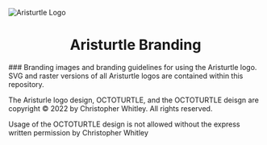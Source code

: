 ![Aristurtle Logo]()
<h1 align="center">
Aristurtle Branding
</h1>
### Branding images and branding guidelines for using the Aristurtle logo.
SVG and raster versions of all Aristurtle logos are contained within this repository.

The Aristurle logo design, OCTOTURTLE, and the OCTOTURTLE deisgn are copyright © 2022 by Christopher Whitley. All rights reserved.

Usage of the OCTOTURTLE design is not allowed without the express written permission by Christopher Whitley
